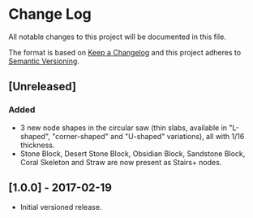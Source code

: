 # Change Log

All notable changes to this project will be documented in this file.

The format is based on [Keep a Changelog](http://keepachangelog.com/)
and this project adheres to [Semantic Versioning](http://semver.org/).

## [Unreleased]

### Added

- 3 new node shapes in the circular saw (thin slabs, available in
  "L-shaped", "corner-shaped" and "U-shaped" variations), all with 1/16
  thickness.
- Stone Block, Desert Stone Block, Obsidian Block, Sandstone Block, Coral
  Skeleton and Straw are now present as Stairs+ nodes.

## [1.0.0] - 2017-02-19

- Initial versioned release.

